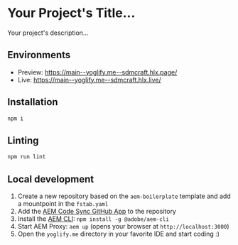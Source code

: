 # Your Project's Title...
Your project's description...

## Environments
- Preview: https://main--yoglify.me--sdmcraft.hlx.page/
- Live: https://main--yoglify.me--sdmcraft.hlx.live/

## Installation

```sh
npm i
```

## Linting

```sh
npm run lint
```

## Local development

1. Create a new repository based on the `aem-boilerplate` template and add a mountpoint in the `fstab.yaml`
1. Add the [AEM Code Sync GitHub App](https://github.com/apps/aem-code-sync) to the repository
1. Install the [AEM CLI](https://github.com/adobe/helix-cli): `npm install -g @adobe/aem-cli`
1. Start AEM Proxy: `aem up` (opens your browser at `http://localhost:3000`)
1. Open the `yoglify.me` directory in your favorite IDE and start coding :)
